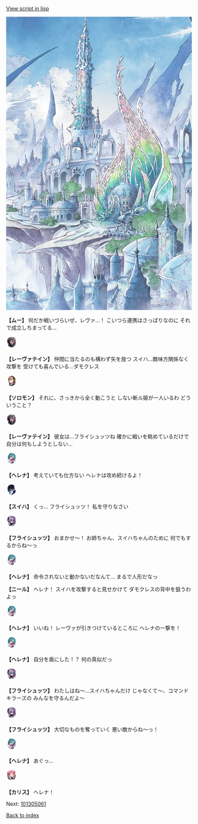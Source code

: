 [View script in lisp](../scripts/101305053.txt)

![fairy_world.png](../images/backgrounds/fairy_world.png)

**【ムー】**
何だか戦いづらいぜ、レヴァ…！
こいつら連携はさっぱりなのに
それで成立しちまってる…

<img src="../images/units/3100211.png" alt="3100211.png" height="34"/>

**【レーヴァテイン】**
仲間に当たるのも構わず矢を放つ
スイハ…敵味方関係なく攻撃を
受けても喜んでいる…ダモクレス

<img src="../images/units/3503111.png" alt="3503111.png" height="34"/>

**【ソロモン】**
それに、さっきから全く動こうと
しない斬ル姫が一人いるわ
どういうこと？

<img src="../images/units/3100211.png" alt="3100211.png" height="34"/>

**【レーヴァテイン】**
彼女は…フライシュッツね
確かに戦いを眺めているだけで
自分は何もしようとしない…

<img src="../images/units/3302811.png" alt="3302811.png" height="34"/>

**【ヘレナ】**
考えていても仕方ない
ヘレナは攻め続けるよ！

<img src="../images/units/3401719.png" alt="3401719.png" height="34"/>

**【スイハ】**
くっ…
フライシュッツ！
私を守りなさい

<img src="../images/units/3502719.png" alt="3502719.png" height="34"/>

**【フライシュッツ】**
おまかせ～！
お姉ちゃん、スイハちゃんのために
何でもするからね～っ

<img src="../images/units/3302811.png" alt="3302811.png" height="34"/>

**【ヘレナ】**
命令されないと動かないだなんて…
まるで人形だなっ

**【ニール】**
ヘレナ！
スイハを攻撃すると見せかけて
ダモクレスの背中を狙うわよっ

<img src="../images/units/3302811.png" alt="3302811.png" height="34"/>

**【ヘレナ】**
いいね！
レーヴァが引きつけているところに
ヘレナの一撃を！

<img src="../images/units/3302811.png" alt="3302811.png" height="34"/>

**【ヘレナ】**
自分を盾にした！？
何の真似だっ

<img src="../images/units/3502719.png" alt="3502719.png" height="34"/>

**【フライシュッツ】**
わたしはね～…スイハちゃんだけ
じゃなくて～、コマンドキラーズの
みんなを守るんだよ～

<img src="../images/units/3502719.png" alt="3502719.png" height="34"/>

**【フライシュッツ】**
大切なものを奪っていく
悪い敵からね～っ！

<img src="../images/units/3302811.png" alt="3302811.png" height="34"/>

**【ヘレナ】**
あぐっ…

<img src="../images/units/3602511.png" alt="3602511.png" height="34"/>

**【カリス】**
ヘレナ！

Next: [101305061](101305061.md)

[Back to index](index.md)
